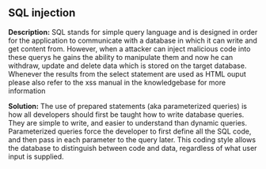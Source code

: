 
SQL injection
-------

**Description:**
SQL stands for simple query language and is designed in order for the application to communicate with a database in which it can write and get content from. However, when a attacker can inject malicious code into these querys he gains the ability to manipulate them and now he can withdraw, update and delete data which is stored on the target database. Whenever the results from the select statement are used as HTML ouput please also refer to the xss manual in the knowledgebase for more information


**Solution:**
The use of prepared statements (aka parameterized queries) is how all developers should first be taught how to write database queries. They are simple to write, and easier to understand than dynamic queries. Parameterized queries force the developer to first define all the SQL code, and then pass in each parameter to the query later. This coding style allows the database to distinguish between code and data, regardless of what user input is supplied.


	